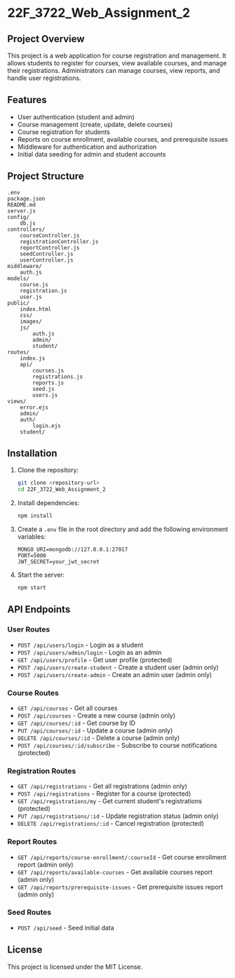 # 22F_3722_Web_Assignment_2

## Project Overview

This project is a web application for course registration and management. It allows students to register for courses, view available courses, and manage their registrations. Administrators can manage courses, view reports, and handle user registrations.

## Features

- User authentication (student and admin)
- Course management (create, update, delete courses)
- Course registration for students
- Reports on course enrollment, available courses, and prerequisite issues
- Middleware for authentication and authorization
- Initial data seeding for admin and student accounts

## Project Structure

```
.env
package.json
README.md
server.js
config/
    db.js
controllers/
    courseController.js
    registrationController.js
    reportController.js
    seedController.js
    userController.js
middleware/
    auth.js
models/
    course.js
    registration.js
    user.js
public/
    index.html
    css/
    images/
    js/
        auth.js
        admin/
        student/
routes/
    index.js
    api/
        courses.js
        registrations.js
        reports.js
        seed.js
        users.js
views/
    error.ejs
    admin/
    auth/
        login.ejs
    student/
```

## Installation

1. Clone the repository:
    ```sh
    git clone <repository-url>
    cd 22F_3722_Web_Assignment_2
    ```

2. Install dependencies:
    ```sh
    npm install
    ```

3. Create a `.env` file in the root directory and add the following environment variables:
    ```
    MONGO_URI=mongodb://127.0.0.1:27017
    PORT=5000
    JWT_SECRET=your_jwt_secret
    ```

4. Start the server:
    ```sh
    npm start
    ```

## API Endpoints

### User Routes

- `POST /api/users/login` - Login as a student
- `POST /api/users/admin/login` - Login as an admin
- `GET /api/users/profile` - Get user profile (protected)
- `POST /api/users/create-student` - Create a student user (admin only)
- `POST /api/users/create-admin` - Create an admin user (admin only)

### Course Routes

- `GET /api/courses` - Get all courses
- `POST /api/courses` - Create a new course (admin only)
- `GET /api/courses/:id` - Get course by ID
- `PUT /api/courses/:id` - Update a course (admin only)
- `DELETE /api/courses/:id` - Delete a course (admin only)
- `POST /api/courses/:id/subscribe` - Subscribe to course notifications (protected)

### Registration Routes

- `GET /api/registrations` - Get all registrations (admin only)
- `POST /api/registrations` - Register for a course (protected)
- `GET /api/registrations/my` - Get current student's registrations (protected)
- `PUT /api/registrations/:id` - Update registration status (admin only)
- `DELETE /api/registrations/:id` - Cancel registration (protected)

### Report Routes

- `GET /api/reports/course-enrollment/:courseId` - Get course enrollment report (admin only)
- `GET /api/reports/available-courses` - Get available courses report (admin only)
- `GET /api/reports/prerequisite-issues` - Get prerequisite issues report (admin only)

### Seed Routes

- `POST /api/seed` - Seed initial data

## License

This project is licensed under the MIT License.